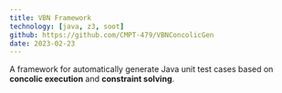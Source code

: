 ```yaml
---
title: VBN Framework
technology: [java, z3, soot]
github: https://github.com/CMPT-479/VBNConcolicGen
date: 2023-02-23
---
```


A framework for automatically generate Java unit test cases based on **concolic execution** and **constraint solving**.
